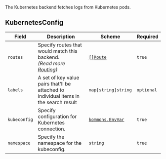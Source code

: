 The Kubernetes backend fetches logs from Kubernetes pods.

## KubernetesConfig

| Field        | Description                                                                                         | Scheme                                                                       | Required   |
| ------------ | --------------------------------------------------------------------------------------------------- | ---------------------------------------------------------------------------- | ---------- |
| `routes`     | Specify routes that would match this backend.<br /> _(Read more [Routing](../concepts/routing.md))_ | [`[]Route`](../concepts/routing.md#route)                                    | `true`     |
| `labels`     | A set of key value pairs that'll be attached to individual items in the search result               | `map[string]string`                                                          | `optional` |
| `kubeconfig` | Specify configuration for Kubernetes connection.                                                    | [`kommons.EnvVar`](https://pkg.go.dev/github.com/flanksource/kommons#EnvVar) | `true`     |
| `namespace`  | Specify the namespace for the kubeconfig.                                                           | `string`                                                                     | `true`     |
